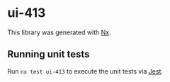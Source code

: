# ui-413

This library was generated with [Nx](https://nx.dev).

## Running unit tests

Run `nx test ui-413` to execute the unit tests via [Jest](https://jestjs.io).
